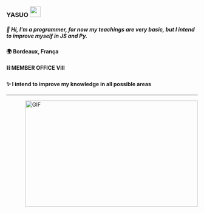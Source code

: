 ###  YASUO <img src="https://cdn.discordapp.com/emojis/799954767429500939.gif?v=1" width="28px"/>

##### 🧪 Hi, I'm a programmer, for now my teachings are very basic, but I intend to improve myself in JS and Py.

#### 🌍 Bordeaux, França
#### ⛓ MEMBER OFFICE VIII
#### ✨ I intend to improve my knowledge in all possible areas
---
<img align="right" alt="GIF" src="https://cdn.discordapp.com/emojis/799967786679664650.gif?v=1" height="280px" width="454px">
